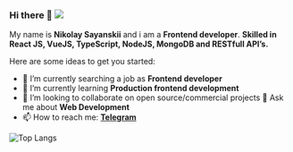 ### Hi there 👋 ![](https://komarev.com/ghpvc/?username=nikolaysarody)

My name is **Nikolay Sayanskii** and i am a **Frontend developer**. **Skilled in React JS, VueJS, TypeScript, NodeJS, MongoDB and RESTfull API’s.**

Here are some ideas to get you started:

- 🔭 I’m currently searching a job as **Frontend developer**
- 🌱 I’m currently learning **Production frontend development**
- 👯 I’m looking to collaborate on open source/commercial projects
 💬 Ask me about **Web Development**
- 📫 How to reach me: **[Telegram](https://t.me/sarodinsky)**

![Top Langs](https://github-readme-stats.vercel.app/api/top-langs/?username=nikolaysarody&layout=compact&theme=dark&hide_border=true)
